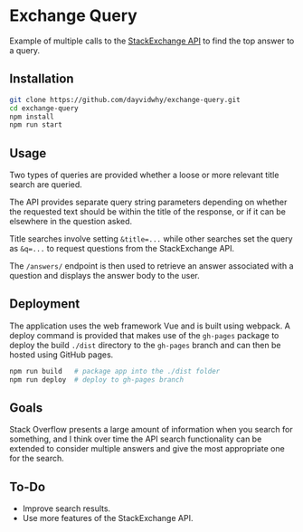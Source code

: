 # Exchange Query
Example of multiple calls to the [StackExchange API](https://api.stackexchange.com/) to find the top answer to a query.

## Installation
```bash
git clone https://github.com/dayvidwhy/exchange-query.git
cd exchange-query
npm install
npm run start
```

## Usage
Two types of queries are provided whether a loose or more relevant title search are queried.

The API provides separate query string parameters depending on whether the requested text should be within the title of the response, or if it can be elsewhere in the question asked.

Title searches involve setting `&title=...` while other searches set the query as `&q=...` to request questions from the StackExchange API.

The `/answers/` endpoint is then used to retrieve an answer associated with a question and displays the answer body to the user.

## Deployment
The application uses the web framework Vue and is built using webpack. A deploy command is provided that makes use of the `gh-pages` package to deploy the build `./dist` directory to the `gh-pages` branch and can then be hosted using GitHub pages.

```bash
npm run build   # package app into the ./dist folder
npm run deploy  # deploy to gh-pages branch
```

## Goals
Stack Overflow presents a large amount of information when you search for something, and I think over time the API search functionality can be extended to consider multiple answers and give the most appropriate one for the search.

## To-Do
* Improve search results.
* Use more features of the StackExchange API.
